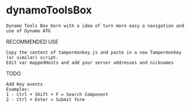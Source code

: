 # dynamoToolsBox
    
    Dynamo Tools Box born with a idea of turn more easy a navigation and use of Dynamo ATG

RECOMMENDED USE

    Copy the content of tampermonkey.js and paste in a new Tampermonkey (or similar) script. 
    Edit var mappedHosts and add your server addresses and nicknames

TODO

    Add Key events
    Examples:
    1 - Ctrl + Shift + F = Search Component
    2 - Ctrl + Enter = Submit form


